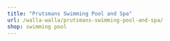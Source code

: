 ```yaml
---
title: "Prutsmans Swimming Pool and Spa"
url: /walla-walla/prutsmans-swimming-pool-and-spa/
shop: swimming pool
---
```


